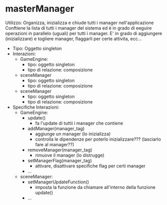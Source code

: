 # masterManager
Utilizzo: Organizza, inizializza e chiude tutti i manager nell'applicazione
Conftiene la lista di tutti i manager del sistema ed è in grado di eeguire operazioni in parallelo (uguali) per tutti i manager. E' in grado di aggiungere (inizializzare) e togliere manager, flaggarli per certe attivita, ecc...

- Tipo: Oggetto singleton
- Interazioni:
    - GameEngine:
        - tipo: oggetto singleton
        - tipo di relazione: composizione
    - sceneManager
        - tipo: oggetto singleton
        - tipo di relazione: composizione 
    - sceneManager
        - tipo: oggetto singleton
        - tipo di relazione: composizione 
- Specifiche Interazioni:
    - GameEngine:
        - update()
            - fa l'update di tuttii i manager che contiene
        - addManager(manager_tag)
            - aggiunge un manager (lo inizializza)
            - controlla le dipendenze per poterlo inizializzare??? (lasciarlo fare al manager??)
        - removeManager(manager_tag)
            - rimuove il manager (lo distrugge)
        - setManagerFlag(manager_tag)
            - attivare, disattivare specifiche flag per certi manager
        - ...
    - sceneManager:
        - setManagerUpdateFunction()
            - imposta la funzione da chiamare all'interno della funzione update()
        - ...

